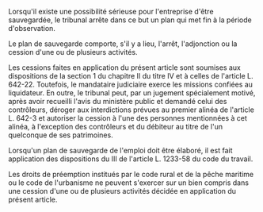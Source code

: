 Lorsqu'il existe une possibilité sérieuse pour l'entreprise d'être sauvegardée, le tribunal arrête dans ce but un plan qui met fin à la période d'observation. 


Le plan de sauvegarde comporte, s'il y a lieu, l'arrêt, l'adjonction ou la cession d'une ou de plusieurs activités.   

  
Les cessions faites en application du présent article sont soumises aux dispositions de la section 1 du chapitre II du titre IV et à celles de l'article L. 642-22. Toutefois, le mandataire judiciaire exerce les missions confiées au liquidateur. En outre, le tribunal peut, par un jugement spécialement motivé, après avoir recueilli l'avis du ministère public et demandé celui des contrôleurs, déroger aux interdictions prévues au premier alinéa de l'article L. 642-3 et autoriser la cession à l'une des personnes mentionnées à cet alinéa, à l'exception des contrôleurs et du débiteur au titre de l'un quelconque de ses patrimoines.   

  
Lorsqu'un plan de sauvegarde de l'emploi doit être élaboré, il est fait application des dispositions du III de l'article L. 1233-58 du code du travail. 


Les droits de préemption institués par le code rural et de la pêche maritime ou le code de l'urbanisme ne peuvent s'exercer sur un bien compris dans une cession d'une ou de plusieurs activités décidée en application du présent article.

